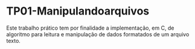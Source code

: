 # TP01-Manipulandoarquivos
Este trabalho prático tem por finalidade a implementação, em C, de algoritmo para leitura e manipulação de dados formatados de um arquivo texto.
